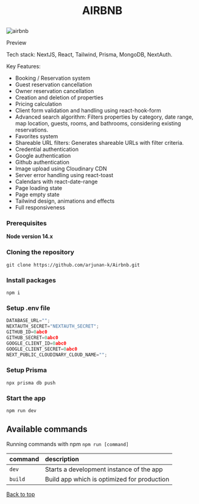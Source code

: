# <p align="center" id="top">AIRBNB</p>

![airbnb](./public/preview.png)

Preview

Tech stack: NextJS, React, Tailwind, Prisma, MongoDB, NextAuth.

Key Features:

- Booking / Reservation system
- Guest reservation cancellation
- Owner reservation cancellation
- Creation and deletion of properties
- Pricing calculation
- Client form validation and handling using react-hook-form
- Advanced search algorithm: Filters properties by category, date range, map location, guests, rooms, and bathrooms, considering existing reservations.
- Favorites system
- Shareable URL filters: Generates shareable URLs with filter criteria.
- Credential authentication
- Google authentication
- Github authentication
- Image upload using Cloudinary CDN
- Server error handling using react-toast
- Calendars with react-date-range
- Page loading state
- Page empty state
- Tailwind design, animations and effects
- Full responsiveness

### Prerequisites

**Node version 14.x**

### Cloning the repository

```shell
git clone https://github.com/arjunan-k/Airbnb.git
```

### Install packages

```shell
npm i
```

### Setup .env file

```js
DATABASE_URL="";
NEXTAUTH_SECRET="NEXTAUTH_SECRET";
GITHUB_ID=0abc0
GITHUB_SECRET=0abc0
GOOGLE_CLIENT_ID=0abc0
GOOGLE_CLIENT_SECRET=0abc0
NEXT_PUBLIC_CLOUDINARY_CLOUD_NAME="";
```

### Setup Prisma

```shell
npx prisma db push
```

### Start the app

```shell
npm run dev
```

## Available commands

Running commands with npm `npm run [command]`

| command | description                                 |
| :------ | :------------------------------------------ |
| `dev`   | Starts a development instance of the app    |
| `build` | Build app which is optimized for production |

<a href="#top">Back to top</a>
